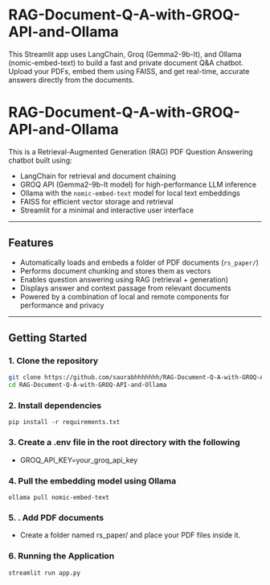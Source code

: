 # RAG-Document-Q-A-with-GROQ-API-and-Ollama
This Streamlit app uses LangChain, Groq (Gemma2-9b-It), and Ollama (nomic-embed-text) to build a fast and private document Q&amp;A chatbot. Upload your PDFs, embed them using FAISS, and get real-time, accurate answers directly from the documents.

# RAG-Document-Q-A-with-GROQ-API-and-Ollama

This is a Retrieval-Augmented Generation (RAG) PDF Question Answering chatbot built using:

- LangChain for retrieval and document chaining
- GROQ API (Gemma2-9b-It model) for high-performance LLM inference
- Ollama with the `nomic-embed-text` model for local text embeddings
- FAISS for efficient vector storage and retrieval
- Streamlit for a minimal and interactive user interface

---

## Features

- Automatically loads and embeds a folder of PDF documents (`rs_paper/`)
- Performs document chunking and stores them as vectors
- Enables question answering using RAG (retrieval + generation)
- Displays answer and context passage from relevant documents
- Powered by a combination of local and remote components for performance and privacy

---


## Getting Started

### 1. Clone the repository

```bash
git clone https://github.com/saurabhhhhhhh/RAG-Document-Q-A-with-GROQ-API-and-Ollama.git
cd RAG-Document-Q-A-with-GROQ-API-and-Ollama
```
### 2. Install dependencies

`pip install -r requirements.txt`

### 3. Create a .env file in the root directory with the following
- GROQ_API_KEY=your_groq_api_key

### 4. Pull the embedding model using Ollama
`ollama pull nomic-embed-text`

### 5. . Add PDF documents
- Create a folder named rs_paper/ and place your PDF files inside it.

### 6. Running the Application
`streamlit run app.py`

